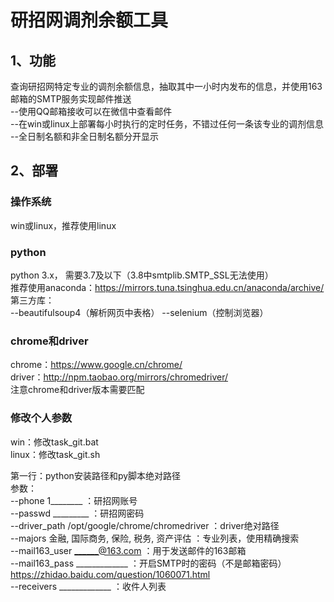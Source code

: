 # 研招网调剂余额工具  
## 1、功能  
查询研招网特定专业的调剂余额信息，抽取其中一小时内发布的信息，并使用163邮箱的SMTP服务实现邮件推送  
--使用QQ邮箱接收可以在微信中查看邮件  
--在win或linux上部署每小时执行的定时任务，不错过任何一条该专业的调剂信息  
--全日制名额和非全日制名额分开显示  

## 2、部署

### 操作系统
win或linux，推荐使用linux

### python
python 3.x， 需要3.7及以下（3.8中smtplib.SMTP_SSL无法使用）  
推荐使用anaconda：https://mirrors.tuna.tsinghua.edu.cn/anaconda/archive/  
第三方库：  
--beautifulsoup4（解析网页中表格）
--selenium（控制浏览器）

### chrome和driver
chrome：https://www.google.cn/chrome/  
driver：http://npm.taobao.org/mirrors/chromedriver/  
注意chrome和driver版本需要匹配

### 修改个人参数
win：修改task_git.bat  
linux：修改task_git.sh  

第一行：python安装路径和py脚本绝对路径  
参数：  
--phone 1________ ：研招网账号  
--passwd _________ ：研招网密码  
--driver_path /opt/google/chrome/chromedriver ：driver绝对路径    
--majors 金融, 国际商务, 保险, 税务, 资产评估 ：专业列表，使用精确搜索  
--mail163_user ______@163.com ：用于发送邮件的163邮箱  
--mail163_pass _____________ ：开启SMTP时的密码（不是邮箱密码）https://zhidao.baidu.com/question/1060071.html    
--receivers _____________ ：收件人列表  

